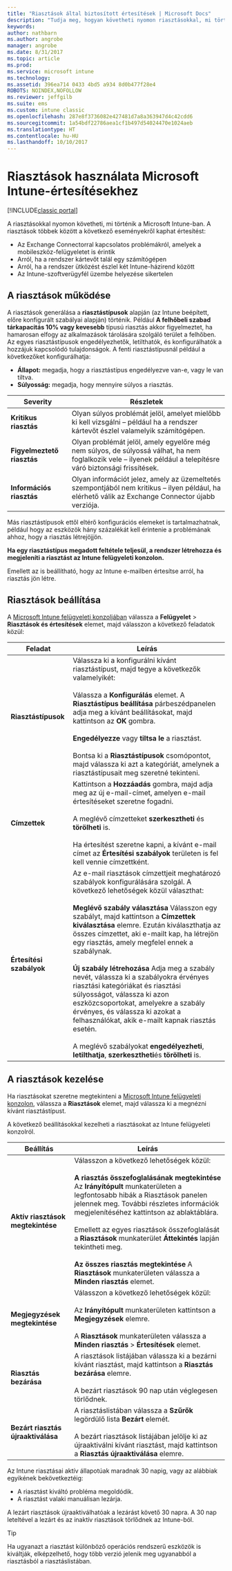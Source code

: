 ```yaml
---
title: "Riasztások által biztosított értesítések | Microsoft Docs"
description: "Tudja meg, hogyan követheti nyomon riasztásokkal, mi történik a Microsoft Intune-ban."
keywords: 
author: nathbarn
ms.author: angrobe
manager: angrobe
ms.date: 8/31/2017
ms.topic: article
ms.prod: 
ms.service: microsoft intune
ms.technology: 
ms.assetid: 396ea714 0433 4bd5 a934 8d0b477f28e4
ROBOTS: NOINDEX,NOFOLLOW
ms.reviewer: jeffgilb
ms.suite: ems
ms.custom: intune classic
ms.openlocfilehash: 287e8f3736082e427481d7a8a363947d4c42cdd6
ms.sourcegitcommit: 1a54bdf22786aea1cf1b497d54024470e1024aeb
ms.translationtype: HT
ms.contentlocale: hu-HU
ms.lasthandoff: 10/10/2017
---
```

#  <a name="use-alerts-to-get-notified-by-microsoft-intune"></a>Riasztások használata Microsoft Intune-értesítésekhez

[!INCLUDE[classic portal](../includes/classic-portal.md)]

A riasztásokkal nyomon követheti, mi történik a Microsoft Intune-ban. A riasztások többek között a következő eseményekről kaphat értesítést:
- Az Exchange Connectorral kapcsolatos problémákról, amelyek a mobileszköz-felügyeletet is érintik
- Arról, ha a rendszer kártevőt talál egy számítógépen
- Arról, ha a rendszer ütközést észlel két Intune-házirend között
- Az Intune-szoftverügyfél üzembe helyezése sikertelen

## <a name="how-alerts-work"></a>A riasztások működése

A riasztások generálása a **riasztástípusok** alapján (az Intune beépített, előre konfigurált szabályai alapján) történik. Például **A felhőbeli szabad tárkapacitás 10% vagy kevesebb** típusú riasztás akkor figyelmeztet, ha hamarosan elfogy az alkalmazások tárolására szolgáló terület a felhőben. Az egyes riasztástípusok engedélyezhetők, letilthatók, és konfigurálhatók a hozzájuk kapcsolódó tulajdonságok. A fenti riasztástípusnál például a következőket konfigurálhatja:

- **Állapot:** megadja, hogy a riasztástípus engedélyezve van-e, vagy le van tiltva.
- **Súlyosság:** megadja, hogy mennyire súlyos a riasztás.

|Severity|Részletek|
|--|---|
|**Kritikus riasztás**|Olyan súlyos problémát jelöl, amelyet mielőbb ki kell vizsgálni – például ha a rendszer kártevőt észlel valamelyik számítógépen.|
|**Figyelmeztető riasztás**|Olyan problémát jelöl, amely egyelőre még nem súlyos, de súlyossá válhat, ha nem foglalkozik vele – ilyenek például a telepítésre váró biztonsági frissítések.|
|**Információs riasztás**|Olyan információt jelez, amely az üzemeltetés szempontjából nem kritikus – ilyen például, ha elérhető válik az Exchange Connector újabb verziója.|

Más riasztástípusok ettől eltérő konfigurációs elemeket is tartalmazhatnak, például hogy az eszközök hány százalékát kell érintenie a problémának ahhoz, hogy a riasztás létrejöjjön.

**Ha egy riasztástípus megadott feltétele teljesül, a rendszer létrehozza és megjeleníti a riasztást az Intune felügyeleti konzolon.**

Emellett az is beállítható, hogy az Intune e-mailben értesítse arról, ha riasztás jön létre.

## <a name="set-up-alerts"></a>Riasztások beállítása

A [Microsoft Intune felügyeleti konzoljában](https://manage.microsoft.com) válassza a **Felügyelet** &gt; **Riasztások és értesítések** elemet, majd válasszon a következő feladatok közül:

|Feladat|Leírás|
|---|------|
|**Riasztástípusok**|Válassza ki a konfigurálni kívánt riasztástípust, majd tegye a következők valamelyikét:<br /><br />Válassza a **Konfigurálás** elemet. A **Riasztástípus beállítása** párbeszédpanelen adja meg a kívánt beállításokat, majd kattintson az **OK** gombra.<br /><br />**Engedélyezze** vagy **tiltsa le** a riasztást.<br /><br />Bontsa ki a **Riasztástípusok** csomópontot, majd válassza ki azt a kategóriát, amelynek a riasztástípusait meg szeretné tekinteni.|
|**Címzettek**|Kattintson a **Hozzáadás** gombra, majd adja meg az új e-mail-címet, amelyen e-mail értesítéseket szeretne fogadni.<br /><br />A meglévő címzetteket **szerkesztheti** és **törölheti** is.<br /><br />Ha értesítést szeretne kapni, a kívánt e-mail címet az **Értesítési szabályok** területen is fel kell vennie címzettként.|
|**Értesítési szabályok**|Az e-mail riasztások címzettjeit meghatározó szabályok konfigurálására szolgál. A következő lehetőségek közül választhat:<br /><br />**Meglévő szabály választása** Válasszon egy szabályt, majd kattintson a **Címzettek kiválasztása** elemre. Ezután kiválaszthatja az összes címzettet, aki e-mailt kap, ha létrejön egy riasztás, amely megfelel ennek a szabálynak.<br /><br />**Új szabály létrehozása** Adja meg a szabály nevét, válassza ki a szabályokra érvényes riasztási kategóriákat és riasztási súlyosságot, válassza ki azon eszközcsoportokat, amelyekre a szabály érvényes, és válassza ki azokat a felhasználókat, akik e-mailt kapnak riasztás esetén.<br /><br />A meglévő szabályokat **engedélyezheti**, **letilthatja**, **szerkesztheti**és **törölheti** is.|

## <a name="working-with-alerts"></a>A riasztások kezelése

Ha riasztásokat szeretne megtekinteni a [Microsoft Intune felügyeleti konzolon](https://manage.microsoft.com), válassza a **Riasztások** elemet, majd válassza ki a megnézni kívánt riasztástípust.

A következő beállításokkal kezelheti a riasztásokat az Intune felügyeleti konzolról.

|Beállítás|Leírás|
|-----|----|
|**Aktív riasztások megtekintése**|Válasszon a következő lehetőségek közül:<br /><br />**A riasztás összefoglalásának megtekintése** Az **Irányítópult** munkaterületen a legfontosabb hibák a Riasztások panelen jelennek meg. További részletes információk megjelenítéséhez kattintson az ablaktáblára.<br /><br />Emellett az egyes riasztások összefoglalását a **Riasztások** munkaterület **Áttekintés** lapján tekintheti meg.<br /><br />**Az összes riasztás megtekintése** A **Riasztások** munkaterületen válassza a **Minden riasztás** elemet.|
|**Megjegyzések megtekintése**|Válasszon a következő lehetőségek közül:<br /><br />Az **Irányítópult** munkaterületen kattintson a **Megjegyzések** elemre.<br /><br />A **Riasztások** munkaterületen válassza a **Minden riasztás** &gt; **Értesítések** elemet.|
|**Riasztás bezárása**|A riasztások listájában válassza ki a bezárni kívánt riasztást, majd kattintson a **Riasztás bezárása** elemre.<br /><br />A bezárt riasztások 90 nap után véglegesen törlődnek.|
|**Bezárt riasztás újraaktiválása**|A riasztáslistában válassza a **Szűrők** legördülő lista **Bezárt** elemét.<br /><br />A bezárt riasztások listájában jelölje ki az újraaktiválni kívánt riasztást, majd kattintson a **Riasztás újraaktiválása** elemre.|

Az Intune riasztásai aktív állapotúak maradnak 30 napig, vagy az alábbiak egyikének bekövetkeztéig:

- A riasztást kiváltó probléma megoldódik.
- A riasztást valaki manuálisan lezárja.

A lezárt riasztások újraaktiválhatóak a lezárást követő 30 napra. A 30 nap leteltével a lezárt és az inaktív riasztások törlődnek az Intune-ból.

> [!TIP]
> Ha ugyanazt a riasztást különböző operációs rendszerű eszközök is kiváltják, elképzelhető, hogy több verzió jelenik meg ugyanabból a riasztásból a riasztáslistában.
